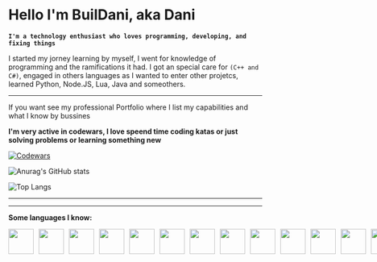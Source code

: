 # Hello I'm BuilDani, aka Dani
**`I'm a technology enthusiast who loves programming, developing, and fixing things`**

I started my jorney learning by myself, I went for knowledge of programming and the ramifications it had. I got an special care for `(C++ and C#)`, engaged in others languages as I wanted to enter other projetcs, learned Python, Node.JS, Lua, Java and someothers.

---
If you want see my professional Portfolio where I list my capabilities and what I know by bussines


**I'm  very active in codewars, I love speend time coding katas or just solving problems or learning something new** 


[![Codewars](https://github.r2v.ch/codewars?user=BuilDani&top_languages=true&theme=gradient_purple_dark_by_level)](https://www.codewars.com/users/BuilDani)

![Anurag's GitHub stats](https://github-readme-stats.vercel.app/api?username=BuilDani&show_icons=true&theme=radical)

![Top Langs](https://github-readme-stats.vercel.app/api/top-langs/?username=BuilDani&langs_count=8)

---
---

**Some languages I know:**
<div style="display: flex; gap: 10px;">
<img src="https://cdn.jsdelivr.net/gh/devicons/devicon@latest/icons/cplusplus/cplusplus-original.svg" width="50" />
<img src="https://cdn.jsdelivr.net/gh/devicons/devicon@latest/icons/csharp/csharp-original.svg" width="50" />
<img src="https://cdn.jsdelivr.net/gh/devicons/devicon@latest/icons/lua/lua-original.svg" width="50" />
<img src="https://cdn.jsdelivr.net/gh/devicons/devicon@latest/icons/dotnetcore/dotnetcore-original.svg" width="50"/>
            
<img src="https://cdn.jsdelivr.net/gh/devicons/devicon@latest/icons/css3/css3-original.svg" width="50" />
<img src="https://cdn.jsdelivr.net/gh/devicons/devicon@latest/icons/html5/html5-original.svg" width="50" />

<img src="https://cdn.jsdelivr.net/gh/devicons/devicon@latest/icons/javascript/javascript-original.svg" width="50" />
<img src="https://cdn.jsdelivr.net/gh/devicons/devicon@latest/icons/typescript/typescript-original.svg" width="50" />

<img src="https://cdn.jsdelivr.net/gh/devicons/devicon@latest/icons/react/react-original.svg" width="50" />
<img src="https://cdn.jsdelivr.net/gh/devicons/devicon@latest/icons/nodejs/nodejs-original-wordmark.svg" width="50"/>
<img src="https://cdn.jsdelivr.net/gh/devicons/devicon@latest/icons/php/php-original.svg" width="50" />
<img src="https://cdn.jsdelivr.net/gh/devicons/devicon@latest/icons/mysql/mysql-original-wordmark.svg" width="50"/>
          

<img src="https://cdn.jsdelivr.net/gh/devicons/devicon@latest/icons/java/java-original.svg" width="50" />
<img src="https://cdn.jsdelivr.net/gh/devicons/devicon@latest/icons/eclipse/eclipse-original.svg" width="50"/>
          
<img src="https://cdn.jsdelivr.net/gh/devicons/devicon@latest/icons/kotlin/kotlin-original.svg" width="50" />
<img src="https://cdn.jsdelivr.net/gh/devicons/devicon@latest/icons/androidstudio/androidstudio-original.svg" width="50"/>
          
<img src="https://cdn.jsdelivr.net/gh/devicons/devicon@latest/icons/godot/godot-original.svg" width="50" />
<img src="https://cdn.jsdelivr.net/gh/devicons/devicon@latest/icons/python/python-original.svg" width="50" />
          
          

<details><summary>My history Until Now👉</summary>
  I’m Dani, a programmer who’s been through a lot of different paths in tech. I started messing with code early on, and over time I learned how to work with web, mobile, PC, and even game development — from tools like Unity and Godot to low-level stuff like C and electronics.

I’ve always had a thing for creating and fixing things. I’ve repaired motherboards, monitors, and all kinds of hardware, but I also love building software from scratch. It’s a weird but fun mix of hands-on and high-level thinking.

At the same time, I’m a huge nerd at heart. I’m into anime, Japanese language, RPGs, comics, and games like Factorio, Doom, and Darkest Dungeon. I even study Japanese just for fun, and yeah — I’ll argue about that anytime.

Right now, I’m trying to make money doing what I’m good at, even if it’s tough. I’ve worked on chatbots, platforms for businesses, and some crazy ideas that might just work. It’s not easy, but I’m not the type to give up. I believe in building cool stuff and making it useful for people — and maybe having a little fun with it too.
</details>
